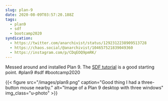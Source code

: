 ```yaml
---
slug: plan-9
date: 2020-08-09T03:57:20.188Z
tags:
  - plan9
  - sdf
  - bootcamp2020
syndication:
  - https://twitter.com/anarchivist/status/1292312238909513728
  - https://chaos.social/@anarchivist/104657521839049360
  - https://instagram.com/p/CDqEOQ9pmRK/
---
```

Messed around and installed Plan 9. The [SDF tutorial](https://sdf.org/?tutorials/VPS_Plan9) is a good starting point. #plan9 #sdf #bootcamp2020 

{{< figure src="/images/plan9.png" caption="Good thing I had a three-button mouse nearby." alt="Image of a Plan 9 desktop with three windows" img_class="u-photo" >}}